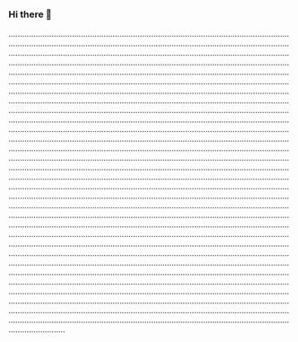 ### Hi there 👋

.............................................................................................................................................................................................................................................................................................................................................................................................................................................................................................................................................................................................................................................................................................................................................................................................................................................................................................................................................................................................................................................................................................................................................................................................................................................................................................................................................................................................................................................................................................................................................................................................................................................................................................................................................................................................................................................................................................................................................................................................................................................................................................................................................................................................................................................................................................................................................................................................................................................................................................................................................................................................................................................................................................................................................................................................................................................................................................................................................................................................................................................................................................................................................................................................................................................................................................................................................................................................................................................................................................................................................................................................................................................................................................................................................................................................................................................................................................................................................................................................................................